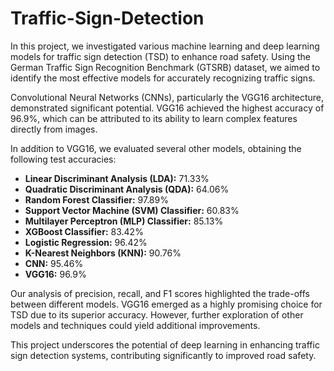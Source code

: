 # Traffic-Sign-Detection

In this project, we investigated various machine learning and deep learning models for traffic sign detection (TSD) to enhance road safety. Using the German Traffic Sign Recognition Benchmark (GTSRB) dataset, we aimed to identify the most effective models for accurately recognizing traffic signs.

Convolutional Neural Networks (CNNs), particularly the VGG16 architecture, demonstrated significant potential. VGG16 achieved the highest accuracy of 96.9%, which can be attributed to its ability to learn complex features directly from images.

In addition to VGG16, we evaluated several other models, obtaining the following test accuracies:

- **Linear Discriminant Analysis (LDA):** 71.33%
- **Quadratic Discriminant Analysis (QDA):** 64.06%
- **Random Forest Classifier:** 97.89%
- **Support Vector Machine (SVM) Classifier:** 60.83%
- **Multilayer Perceptron (MLP) Classifier:** 85.13%
- **XGBoost Classifier:** 83.42%
- **Logistic Regression:** 96.42%
- **K-Nearest Neighbors (KNN):** 90.76%
- **CNN:** 95.46%
- **VGG16:** 96.9%

Our analysis of precision, recall, and F1 scores highlighted the trade-offs between different models. VGG16 emerged as a highly promising choice for TSD due to its superior accuracy. However, further exploration of other models and techniques could yield additional improvements.

This project underscores the potential of deep learning in enhancing traffic sign detection systems, contributing significantly to improved road safety.

